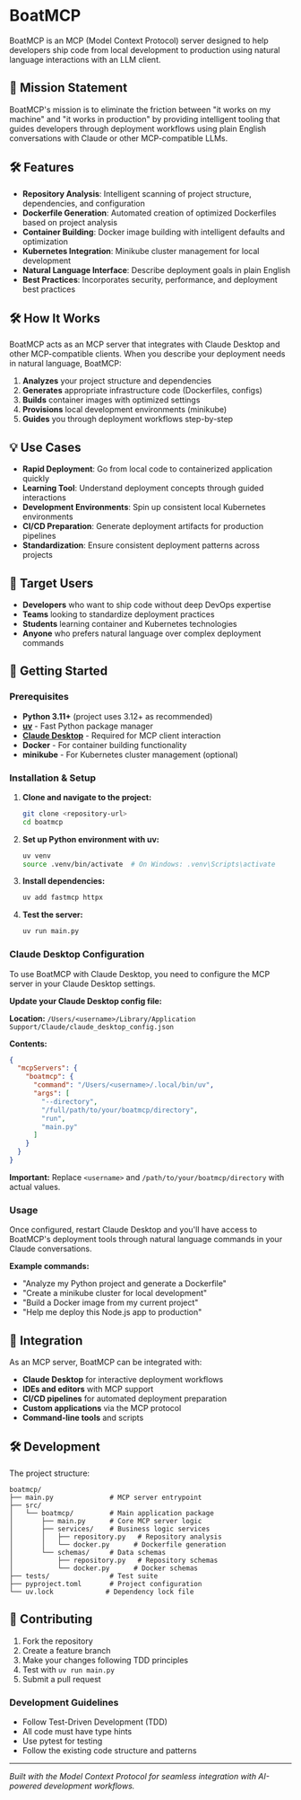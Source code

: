 # BoatMCP

BoatMCP is an MCP (Model Context Protocol) server designed to help developers ship code from local development to production using natural language interactions with an LLM client.

## 🚀 Mission Statement

BoatMCP's mission is to eliminate the friction between "it works on my machine" and "it works in production" by providing intelligent tooling that guides developers through deployment workflows using plain English conversations with Claude or other MCP-compatible LLMs.

## 🛠 Features

- **Repository Analysis**: Intelligent scanning of project structure, dependencies, and configuration
- **Dockerfile Generation**: Automated creation of optimized Dockerfiles based on project analysis
- **Container Building**: Docker image building with intelligent defaults and optimization
- **Kubernetes Integration**: Minikube cluster management for local development
- **Natural Language Interface**: Describe deployment goals in plain English
- **Best Practices**: Incorporates security, performance, and deployment best practices

## 🛠 How It Works

BoatMCP acts as an MCP server that integrates with Claude Desktop and other MCP-compatible clients. When you describe your deployment needs in natural language, BoatMCP:

1. **Analyzes** your project structure and dependencies
2. **Generates** appropriate infrastructure code (Dockerfiles, configs)
3. **Builds** container images with optimized settings
4. **Provisions** local development environments (minikube)
5. **Guides** you through deployment workflows step-by-step

## 💡 Use Cases

- **Rapid Deployment**: Go from local code to containerized application quickly
- **Learning Tool**: Understand deployment concepts through guided interactions
- **Development Environments**: Spin up consistent local Kubernetes environments
- **CI/CD Preparation**: Generate deployment artifacts for production pipelines
- **Standardization**: Ensure consistent deployment patterns across projects

## 🎯 Target Users

- **Developers** who want to ship code without deep DevOps expertise
- **Teams** looking to standardize deployment practices
- **Students** learning container and Kubernetes technologies
- **Anyone** who prefers natural language over complex deployment commands

## 🚀 Getting Started

### Prerequisites

- **Python 3.11+** (project uses 3.12+ as recommended)
- **[uv](https://github.com/astral-sh/uv)** - Fast Python package manager
- **[Claude Desktop](https://claude.ai/download)** - Required for MCP client interaction
- **Docker** - For container building functionality
- **minikube** - For Kubernetes cluster management (optional)

### Installation & Setup

1. **Clone and navigate to the project:**
   ```bash
   git clone <repository-url>
   cd boatmcp
   ```

2. **Set up Python environment with uv:**
   ```bash
   uv venv
   source .venv/bin/activate  # On Windows: .venv\Scripts\activate
   ```

3. **Install dependencies:**
   ```bash
   uv add fastmcp httpx
   ```

4. **Test the server:**
   ```bash
   uv run main.py
   ```

### Claude Desktop Configuration

To use BoatMCP with Claude Desktop, you need to configure the MCP server in your Claude Desktop settings.

**Update your Claude Desktop config file:**

**Location:** `/Users/<username>/Library/Application Support/Claude/claude_desktop_config.json`

**Contents:**
```json
{
  "mcpServers": {
    "boatmcp": {
      "command": "/Users/<username>/.local/bin/uv",
      "args": [
        "--directory",
        "/full/path/to/your/boatmcp/directory",
        "run",
        "main.py"
      ]
    }
  }
}
```

**Important:** Replace `<username>` and `/path/to/your/boatmcp/directory` with actual values.

### Usage

Once configured, restart Claude Desktop and you'll have access to BoatMCP's deployment tools through natural language commands in your Claude conversations.

**Example commands:**
- "Analyze my Python project and generate a Dockerfile"
- "Create a minikube cluster for local development"
- "Build a Docker image from my current project"
- "Help me deploy this Node.js app to production"

## 🔧 Integration

As an MCP server, BoatMCP can be integrated with:
- **Claude Desktop** for interactive deployment workflows
- **IDEs and editors** with MCP support
- **CI/CD pipelines** for automated deployment preparation
- **Custom applications** via the MCP protocol
- **Command-line tools** and scripts

## 🛠 Development

The project structure:
```
boatmcp/
├── main.py              # MCP server entrypoint
├── src/
│   └── boatmcp/         # Main application package
│       ├── main.py      # Core MCP server logic
│       ├── services/    # Business logic services
│       │   ├── repository.py   # Repository analysis
│       │   └── docker.py      # Dockerfile generation
│       └── schemas/     # Data schemas
│           ├── repository.py   # Repository schemas
│           └── docker.py      # Docker schemas
├── tests/               # Test suite
├── pyproject.toml       # Project configuration
└── uv.lock             # Dependency lock file
```

## 📝 Contributing

1. Fork the repository
2. Create a feature branch
3. Make your changes following TDD principles
4. Test with `uv run main.py`
5. Submit a pull request

### Development Guidelines

- Follow Test-Driven Development (TDD)
- All code must have type hints
- Use pytest for testing
- Follow the existing code structure and patterns

---

*Built with the Model Context Protocol for seamless integration with AI-powered development workflows.*